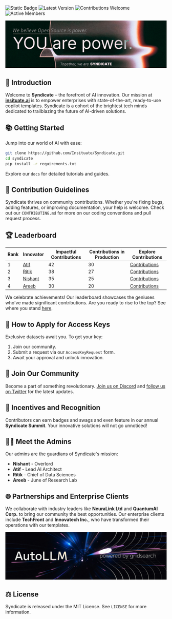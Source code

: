 ![Static Badge](https://img.shields.io/badge/License-MIT-blue)
![Latest Version](https://img.shields.io/badge/version-1.0.0-blue.svg)
![Contributions Welcome](https://img.shields.io/badge/contributions-welcome-brightgreen.svg)
![Active Members](https://img.shields.io/badge/members-500%2B-blueviolet)
<!--![Monthly Downloads](https://img.shields.io/badge/downloads-10k%2Fmonth-lightgrey)-->
![Banner](Syndicate.png)
## 🚀 Introduction
Welcome to **Syndicate** – the forefront of AI innovation. Our mission at **[insituate.ai](https://insituate.ai)** is to empower enterprises with state-of-the-art, ready-to-use copilot templates. Syndicate is a cohort of the brightest tech minds dedicated to trailblazing the future of AI-driven solutions.

## 📚 Getting Started
Jump into our world of AI with ease:
```bash
git clone https://github.com/Insituate/Syndicate.git
cd syndicate
pip install -r requirements.txt
```
Explore our `docs` for detailed tutorials and guides.

## 🤝 Contribution Guidelines
Syndicate thrives on community contributions. Whether you're fixing bugs, adding features, or improving documentation, your help is welcome. Check out our `CONTRIBUTING.md` for more on our coding conventions and pull request process.

## 🏆 Leaderboard
| Rank | Innovator | Impactful Contributions | Contributions in Production | Explore Contributions |
|------|-----------|-------------------------|-----------------------------|-----------------------|
| 1    | [Atif](https://github.com/atifquamar07) | 42                        | 30                        | [Contributions](https://syndicate.insituate.com/contributions/atifquamar07) |
| 2    | [Ritik](https://github.com/ritiksharma009999)   | 38                        | 27                        | [Contributions](https://syndicate.insituate.com/contributions/ritiksharma009999)   |
| 3    | [Nishant](https://github.com/sevendaystoglory) | 35                        | 25                        | [Contributions](https://syndicate.insituate.com/contributions/sevendaystoglory) |
| 4    | [Areeb](https://github.com/areeb2304)  | 30                        | 20                        | [Contributions](https://syndicate.insituate.com/contributions/areeb2304)  |


We celebrate achievements! Our leaderboard showcases the geniuses who've made significant contributions. Are you ready to rise to the top? See where you stand [here](https://syndicate.insituate.com/leaderboard).

## 🔑 How to Apply for Access Keys
Exclusive datasets await you. To get your key:
1. Join our community.
2. Submit a request via our `AccessKeyRequest` form.
3. Await your approval and unlock innovation.

## 🤖 Join Our Community
Become a part of something revolutionary. [Join us on Discord](https://discord.gg/syndicate) and [follow us on Twitter](https://twitter.com/insituate) for the latest updates.

## 🎁 Incentives and Recognition
Contributors can earn badges and swags and even feature in our annual **Syndicate Summit**. Your innovative solutions will not go unnoticed!

## 👩‍💻 Meet the Admins
Our admins are the guardians of Syndicate's mission:
- **Nishant** - Overlord
- **Atif** - Lead AI Architect
- **Ritik** - Chief of Data Sciences
- **Areeb** - June of Research Lab

## 🌐 Partnerships and Enterprise Clients
We collaborate with industry leaders like **NeuraLink Ltd** and **QuantumAI Corp.** to bring our community the best opportunities. Our enterprise clients include **TechFront** and **Innovatech Inc.**, who have transformed their operations with our templates.

![Banner](autollm.png)

## ⚖️ License
Syndicate is released under the MIT License. See `LICENSE` for more information.

